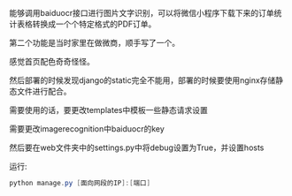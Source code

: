 能够调用baiduocr接口进行图片文字识别，可以将微信小程序下载下来的订单统计表格转换成一个个特定格式的PDF订单。

第二个功能是当时家里在做微商，顺手写了一个。

感觉首页配色奇奇怪怪。

然后部署的时候发现django的static完全不能用，部署的时候要使用nginx存储静态文件进行配合。

需要使用的话，要更改templates中模板一些静态请求设置

需要更改imagerecognition中baiduocr的key

然后要在web文件夹中的settings.py中将debug设置为True，并设置hosts

运行:

```powershell
python manage.py [面向网段的IP]:[端口]
```

